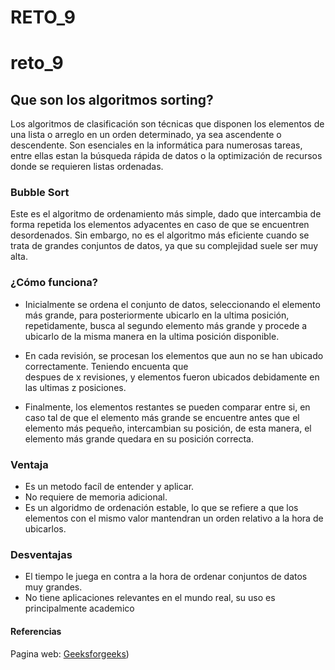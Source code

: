 # RETO_9
# reto_9
## Que son los algoritmos sorting?
Los algoritmos de clasificación son técnicas que disponen los elementos de una lista o arreglo en un orden determinado, ya sea ascendente o descendente. Son esenciales en la informática para numerosas tareas, entre ellas estan la búsqueda rápida de datos o la optimización de recursos donde se requieren listas ordenadas.
### Bubble Sort
Este es el algoritmo de ordenamiento más simple, dado que intercambia de forma repetida los elementos adyacentes en caso de que se encuentren desordenados. Sin embargo, no es el algoritmo más eficiente cuando se trata de grandes conjuntos de datos, ya que su complejidad suele ser muy alta.

### ¿Cómo funciona?
- Inicialmente se ordena el conjunto de datos, seleccionando el elemento más grande, para posteriormente ubicarlo 
 en la ultima posición, repetidamente, busca al segundo elemento más grande y procede a ubicarlo de la misma 
 manera en la ultima posición disponible.

- En cada revisión, se procesan los elementos que aun no se han ubicado correctamente. Teniendo encuenta que       
 despues de x revisiones, y elementos fueron ubicados debidamente en las ultimas z posiciones.
- Finalmente, los elementos restantes se pueden comparar entre si, en caso tal de que el elemento más grande se encuentre antes que el elemento más pequeño, intercambian su posición, de esta manera, el elemento más grande quedara en su posición 
  correcta.

 ### Ventaja
  - Es un metodo facíl de entender y aplicar.
  - No requiere de memoria adicional.
  - Es un algoridmo de ordenación estable, lo que se refiere a que los elementos con el mismo valor mantendran 
   un orden relativo a la hora de ubicarlos.

 ### Desventajas
  - El tiempo le juega en contra a la hora de ordenar conjuntos de datos muy grandes.
  - No tiene aplicaciones relevantes en el mundo real, su uso es principalmente academico

 

#### Referencias
Pagina web: [Geeksforgeeks](https://www.geeksforgeeks.org/bubble-sort-algorithm/)) 
